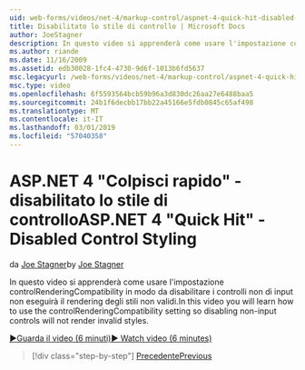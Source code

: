 ```yaml
---
uid: web-forms/videos/net-4/markup-control/aspnet-4-quick-hit-disabled-control-styling
title: Disabilitato lo stile di controllo | Microsoft Docs
author: JoeStagner
description: In questo video si apprenderà come usare l'impostazione controlRenderingCompatibility in modo da disabilitare i controlli non di input non eseguirà il rendering degli stili non validi.
ms.author: riande
ms.date: 11/16/2009
ms.assetid: edb30028-1fc4-4730-9d6f-1013b6fd5637
msc.legacyurl: /web-forms/videos/net-4/markup-control/aspnet-4-quick-hit-disabled-control-styling
msc.type: video
ms.openlocfilehash: 6f5593564bcb59b96a3d830dc26aa27e6488baa5
ms.sourcegitcommit: 24b1f6decbb17bb22a45166e5fdb0845c65af498
ms.translationtype: MT
ms.contentlocale: it-IT
ms.lasthandoff: 03/01/2019
ms.locfileid: "57040358"
---
```

<a name="aspnet-4-quick-hit---disabled-control-styling"></a><span data-ttu-id="a955d-103">ASP.NET 4 "Colpisci rapido" - disabilitato lo stile di controllo</span><span class="sxs-lookup"><span data-stu-id="a955d-103">ASP.NET 4 "Quick Hit" - Disabled Control Styling</span></span>
====================
<span data-ttu-id="a955d-104">da [Joe Stagner](https://github.com/JoeStagner)</span><span class="sxs-lookup"><span data-stu-id="a955d-104">by [Joe Stagner](https://github.com/JoeStagner)</span></span>

<span data-ttu-id="a955d-105">In questo video si apprenderà come usare l'impostazione controlRenderingCompatibility in modo da disabilitare i controlli non di input non eseguirà il rendering degli stili non validi.</span><span class="sxs-lookup"><span data-stu-id="a955d-105">In this video you will learn how to use the controlRenderingCompatibility setting so disabling non-input controls will not render invalid styles.</span></span> 

[<span data-ttu-id="a955d-106">&#9654;Guarda il video (6 minuti)</span><span class="sxs-lookup"><span data-stu-id="a955d-106">&#9654; Watch video (6 minutes)</span></span>](https://channel9.msdn.com/Blogs/ASP-NET-Site-Videos/aspnet-4-quick-hit-disabled-control-styling)

> [!div class="step-by-step"]
> [<span data-ttu-id="a955d-107">Precedente</span><span class="sxs-lookup"><span data-stu-id="a955d-107">Previous</span></span>](aspnet-4-quick-hit-hidden-field-divs.md)

